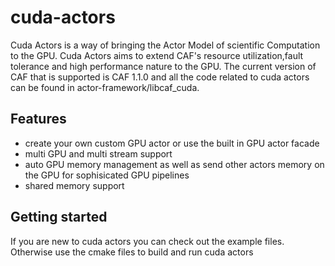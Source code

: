# cuda-actors
Cuda Actors is a way of bringing the Actor Model of scientific Computation to the GPU.
Cuda Actors aims to extend CAF's resource utilization,fault tolerance and high performance nature to the GPU.
The current version of CAF that is supported is CAF 1.1.0 and all the code related to cuda actors 
can be found in actor-framework/libcaf_cuda.


## Features
- create your own custom GPU actor or use the built in GPU actor facade
- multi GPU and multi stream support 
- auto GPU memory management as well as send other actors memory on the GPU for sophisicated GPU pipelines 
- shared memory support

## Getting started
If you are new to cuda actors you can check out the example files.
Otherwise use the cmake files to build and run cuda actors 
